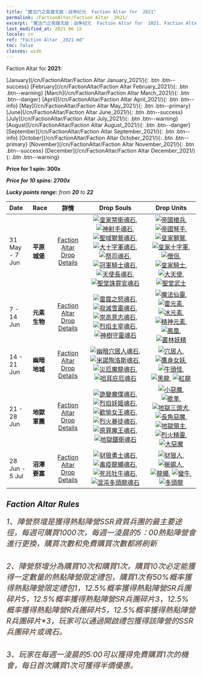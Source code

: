 ```yaml
---
title: "魔法门之英雄无敌：战争纪元  Faction Altar for  2021"
permalink: /FactionAltar/Faction Altar _2021/
excerpt: "魔法门之英雄无敌：战争纪元  Faction Altar for  2021. Faction Altar is the primary method for obtaining SSR units from the popular faction. Limited to 1,000 purchases each week. The popular faction changes at 05:00 every Monday. Purchase attempts and free purchase attempts will also reset then."
last_modified_at: 2021-06-15
locale: cn
ref: "Faction Altar _2021.md"
toc: false
classes: wide
---
```


  Faction Altar for **2021:**

  [January](/cn/FactionAltar/Faction Altar January_2021/){: .btn .btn--success} [February](/cn/FactionAltar/Faction Altar February_2021/){: .btn .btn--warning} [March](/cn/FactionAltar/Faction Altar March_2021/){: .btn .btn--danger} [April](/cn/FactionAltar/Faction Altar April_2021/){: .btn .btn--info} [May](/cn/FactionAltar/Faction Altar May_2021/){: .btn .btn--primary} [June](/cn/FactionAltar/Faction Altar June_2021/){: .btn .btn--success} [July](/cn/FactionAltar/Faction Altar July_2021/){: .btn .btn--warning} [August](/cn/FactionAltar/Faction Altar August_2021/){: .btn .btn--danger} [September](/cn/FactionAltar/Faction Altar September_2021/){: .btn .btn--info} [October](/cn/FactionAltar/Faction Altar October_2021/){: .btn .btn--primary} [November](/cn/FactionAltar/Faction Altar November_2021/){: .btn .btn--success} [December](/cn/FactionAltar/Faction Altar December_2021/){: .btn .btn--warning} 

  **Price for 1 spin: 300x** <i class="fas fa-gem"/>

  **Price for 10 spins: 2700x** <i class="fas fa-gem"/>

  **Lucky points range:** from **20** to **22**

  |    Date    |  Race  |  詳情  |   Drop Souls   | Drop Units |
  |:-----------|:-------|:---------:|:--------------:|:----------:|
  | 31 May - 7 Jun | **平原城堡** | [Faction Altar Drop Details](/cn/FactionAltar/DROP_101/) | [![皇家禁衛魂石](/images/u/tia_jibing.jpg)](/Items/unt_282/), [![神射手魂石](/images/u/tia_nushou.jpg)](/Items/unt_283/), [![聖域獅鷲魂石](/images/u/tia_shijiu.jpg)](/Items/unt_284/), [![大十字軍魂石](/images/u/tia_shizijun.jpg)](/Items/unt_285/), [![祭司魂石](/images/u/tia_senglv.jpg)](/Items/unt_286/), [![冠軍騎士魂石](/images/u/tia_qishi.jpg)](/Items/unt_287/), [![天使長魂石](/images/u/tia_datianshi.jpg)](/Items/unt_288/), [![聖堂誅罪官魂石](/images/u/tia_shengqishi.jpg)](/Items/unt_289/) | [![帝國槍兵](/images/u/ti_jibing.jpg)](/Items/unt_190/), [![帝國弩手](/images/u/ti_nushou.jpg)](/Items/unt_191/), [![皇家獅鷲](/images/u/ti_shijiu.jpg)](/Items/unt_192/), [![皇家十字軍](/images/u/ti_shizijun.jpg)](/Items/unt_193/), [![僧侶](/images/u/ti_senglv.jpg)](/Items/unt_194/), [![皇家騎士](/images/u/ti_qishi.jpg)](/Items/unt_195/), [![大天使](/images/u/ti_datianshi.jpg)](/Items/unt_196/), [![聖堂武士](/images/u/ti_shengqishi.jpg)](/Items/unt_197/) | 
  | 7 - 14 Jun | **元素生物** | [Faction Altar Drop Details](/cn/FactionAltar/DROP_109/) | [![雷霆之怒魂石](/images/u/tia_leiyuansu.jpg)](/Items/unt_344/), [![寂滅雪靈魂石](/images/u/tia_bingyuansu.jpg)](/Items/unt_345/), [![崇高意志魂石](/images/u/tia_jingshenyuansu.jpg)](/Items/unt_347/), [![烈焰主宰魂石](/images/u/tia_fenghuang.jpg)](/Items/unt_348/), [![神樹守靈魂石](/images/u/tia_conglinyaojing.jpg)](/Items/unt_349/) | [![魔法仙靈](/images/u/ti_mofaxianling.jpg)](/Items/unt_262/), [![雷元素](/images/u/ti_leiyuansu2.jpg)](/Items/unt_263/), [![冰元素](/images/u/ti_bingyuansu2.jpg)](/Items/unt_264/), [![精神元素](/images/u/ti_jingshenyuansu.jpg)](/Items/unt_267/), [![鳳凰](/images/u/ti_fenghuang.jpg)](/Items/unt_268/), [![叢林妖精](/images/u/ti_conglinyaojing.jpg)](/Items/unt_270/) | 
  | 14 - 21 Jun | **幽暗地城** | [Faction Altar Drop Details](/cn/FactionAltar/DROP_107/) | [![幽暗穴居人魂石](/images/u/tia_dongxueren.jpg)](/Items/unt_328/), [![米諾陶洛斯魂石](/images/u/tia_niutouguai.jpg)](/Items/unt_332/), [![災厄魔龍魂石](/images/u/tia_heilong.jpg)](/Items/unt_334/), [![哈耳庇厄魂石](/images/u/tia_yingshenren.jpg)](/Items/unt_329/) | [![穴居人](/images/u/ti_dongxueren.jpg)](/Items/unt_244/), [![鷹身女妖](/images/u/ti_yingshenren.jpg)](/Items/unt_245/), [![牛頭怪](/images/u/ti_niutouguai.jpg)](/Items/unt_248/), [![黑龍](/images/u/ti_heilong.jpg)](/Items/unt_250/), [![紅龍](/images/u/ti_chilong.jpg)](/Items/unt_251/) | 
  | 21 - 28 Jun | **地獄軍團** | [Faction Altar Drop Details](/cn/FactionAltar/DROP_105/) | [![詭變魔僕魂石](/images/u/tia_xiaoemo.jpg)](/Items/unt_313/), [![烈焰妖姬魂石](/images/u/tia_touhuoguai.jpg)](/Items/unt_314/), [![歡愉女王魂石](/images/u/tia_diyulingzhu.jpg)](/Items/unt_316/), [![烈火暴徒魂石](/images/u/tia_liehuojingling.jpg)](/Items/unt_317/), [![原罪魔王魂石](/images/u/tia_daemo.jpg)](/Items/unt_318/), [![地獄鐵衛魂石](/images/u/tia_changjiaoemo.jpg)](/Items/unt_315/) | [![小惡魔](/images/u/ti_xiaoemo.jpg)](/Items/unt_226/), [![歌革](/images/u/ti_touhuoguai.jpg)](/Items/unt_227/), [![地獄三頭犬](/images/u/ti_santouquan.jpg)](/Items/unt_228/), [![長角惡魔](/images/u/ti_changjiaoemo.jpg)](/Items/unt_229/), [![地獄領主](/images/u/ti_diyulingzhu.jpg)](/Items/unt_230/), [![烈火精靈](/images/u/ti_liehuojingling.jpg)](/Items/unt_231/), [![大惡魔](/images/u/ti_daemo.jpg)](/Items/unt_232/) | 
  | 28 Jun - 5 Jul | **沼澤要塞** | [Faction Altar Drop Details](/cn/FactionAltar/DROP_108/) | [![豺狼勇士魂石](/images/u/tia_langren.jpg)](/Items/unt_336/), [![毒疫龍蠅魂石](/images/u/tia_longying.jpg)](/Items/unt_337/), [![死兆牡牛魂石](/images/u/tia_manniu.jpg)](/Items/unt_339/), [![混沌多頭龍魂石](/images/u/tia_duotoulong.jpg)](/Items/unt_341/) | [![豺狼人](/images/u/ti_langren.jpg)](/Items/unt_253/), [![蜥蜴人](/images/u/ti_xiyiren.jpg)](/Items/unt_254/), [![龍蠅](/images/u/ti_longying.jpg)](/Items/unt_255/), [![蠻牛](/images/u/ti_manniu.jpg)](/Items/unt_257/), [![多頭龍](/images/u/ti_duotoulong.jpg)](/Items/unt_259/) | 




## Faction Altar Rules

  <span style="color: #3c2a1e;font-size:20px">1、陣營祭壇是獲得熱點陣營SSR資質兵團的最主要途徑，每週可購買1000次，每週一淩晨的5：00熱點陣營會進行更換，購買次數和免費購買次數都將刷新</span><br/>

<br/>  <span style="color: #3c2a1e;font-size:20px">2、陣營祭壇分為購買10次和購買1次，購買10次必定能獲得一定數量的熱點陣營限定禮包，購買1次有50%概率獲得熱點陣營限定禮包*1，12.5%概率獲得熱點陣營SR兵團碎片*5，12.5%概率獲得熱點陣營SR兵團碎片*3，12.5%概率獲得熱點陣營R兵團碎片*5，12.5%概率獲得熱點陣營R兵團碎片*3，玩家可以通過開啟禮包獲得該陣營的SSR兵團碎片或魂石。</span>

<br/>  <span style="color: #3c2a1e;font-size:20px">3、玩家在每週一淩晨的5:00可以獲得免費購買1次的機會，每日首次購買1次可獲得半價優惠。</span><br/>

<br/>